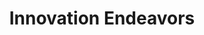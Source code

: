 ---
layout: firm_page
title: "Innovation Endeavors"
id: "innovationendeavors.com"
permalink: "/innovationendeavorsinnovationendeavors.com/"
website: "https://www.innovationendeavors.com"
offices: "Silicon Valley (United States), Palo Alto (United States), Tel Aviv (Israel)"
investment_stages: "Seed, Series A, Series B, Series C"
portfolio_companies: "AlphaSense, Afresh, Gatik, Atom Computing, Eikon Therapeutics, Plenty, Blue River Technology, Datorama, Dosu, Kong, Panther, Planet, SoFi, Uber, Vicarious Surgical"
portfolio_link: "https://www.innovationendeavors.com/portfolio"
investment_markets: "Intelligent Software, Computing Infrastructure, Physical Economy, Engineering, Health"
founded_year: "2010"
description: "Innovation Endeavors is an early-stage venture firm investing in the Super Evolution to drive generational change and solve important problems. They invest in technical founders tackling hard engineering and science challenges to rethink large industries."
linkedin: "https://www.linkedin.com/company/innovation-endeavors/"
twitter: "https://twitter.com/iendeavors"
instagram: ""
team_page: "https://www.innovationendeavors.com/team"
investor_type: "Venture Capital"
crunchbase: "https://www.crunchbase.com/organization/innovation-endeavors"
pitchbook: "https://pitchbook.com/profiles/investor/51768-10"

# SEO Optimization
meta_title: "Innovation Endeavors - VC Firm - projectstartups.com"
meta_description: "Innovation Endeavors, Innovation Endeavors is an early-stage venture firm investing in the Super Evolution to drive generational change and solve important problems. They i..."
meta_keywords: "Innovation Endeavors, Intelligent Software, Computing Infrastructure, Physical Economy, Engineering, Health, VC firm, venture capital, startup investor, projectstartups.com"
canonical_url: "https://vc.projectstartups.com/innovationendeavorsinnovationendeavors.com/"
---